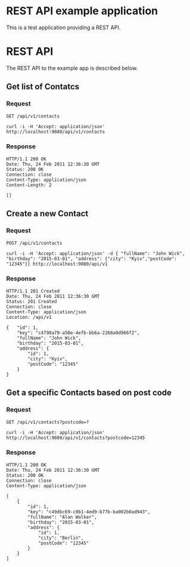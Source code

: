 # REST API example application

This is a test application providing a REST API.
# REST API

The REST API to the example app is described below.

## Get list of Contatcs

### Request

`GET /api/v1/contacts`

    curl -i -H 'Accept: application/json' http://localhost:9080/api/v1/contacts

### Response

    HTTP/1.1 200 OK
    Date: Thu, 24 Feb 2011 12:36:30 GMT
    Status: 200 OK
    Connection: close
    Content-Type: application/json
    Content-Length: 2

    []

## Create a new Contact

### Request

`POST /api/v1/contacts`

    curl -i -H 'Accept: application/json' -d { "fullName": "John Wick", "birthday": "2015-03-01", "address": {"city": "Kyiv","postCode": "12345"}} http://localhost:9080/api/v1

### Response

    HTTP/1.1 201 Created
    Date: Thu, 24 Feb 2011 12:36:30 GMT
    Status: 201 Created
    Connection: close
    Content-Type: application/json
    Location: /api/v1

    {   "id": 1,
        "key": "c4798a79-a50e-4efb-bb6a-2268a0d966f2",
        "fullName": "John Wick",
        "birthday": "2015-03-01",
        "address": {
            "id": 1,
            "city": "Kyiv",
            "postCode": "12345"
        }
    }

## Get a specific Contacts based on post code

### Request

`GET /api/v1/contacts?postcode=?`

    curl -i -H 'Accept: application/json' http://localhost:9080/api/v1/contacts?postcode=12345

### Response

    HTTP/1.1 200 OK
    Date: Thu, 24 Feb 2011 12:36:30 GMT
    Status: 200 OK
    Connection: close
    Content-Type: application/json

    [
        {
            "id": 1,
            "key": "c49dbc69-c0b1-4ed9-b77b-ba002b0ad943",
            "fullName": "Alan Walker",
            "birthday": "2015-03-01",
            "address": {
                "id": 1,
                "city": "Berlin",
                "postCode": "12345"
            }
        }
    ]